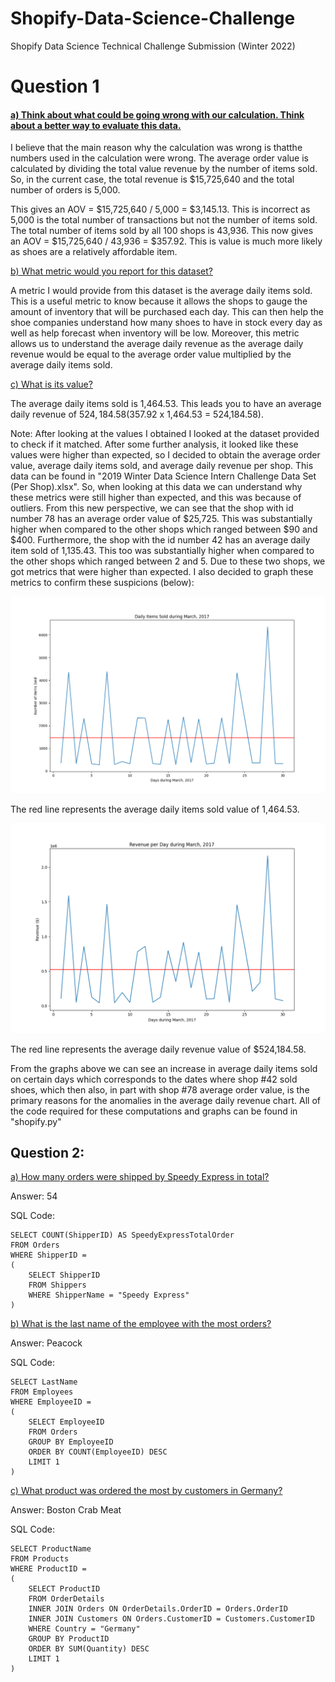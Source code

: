 # Shopify-Data-Science-Challenge
Shopify Data Science Technical Challenge Submission (Winter 2022)

<h1>Question 1</h1>

<h4><ins>a) Think about what could be going wrong with our calculation. Think about a better way to evaluate this data.</ins></h4>

<p>I believe that the main reason why the calculation was wrong is thatthe numbers used in the calculation were wrong. The average order value is calculated by dividing
the total value revenue by the number of items sold. So, in the current case, the total revenue is $15,725,640 and the total number of orders is 5,000.

This gives an AOV = $15,725,640 / 5,000 = $3,145.13. This is incorrect as 5,000 is the total number of transactions but not the number of items sold. 
The total number of items sold by all 100 shops is 43,936. This now gives an AOV = $15,725,640 / 43,936 = $357.92. 
This is value is much more likely as shoes are a relatively affordable item.</p>

<ins>b) What metric would you report for this dataset? </ins>
  
A metric I would provide from this dataset is the average daily items sold. This is a useful metric to know because it allows the shops to gauge the amount of inventory that will be purchased each day. This can then help the shoe companies understand how many shoes to have in stock every day as well as help forecast when inventory will be low. Moreover, this metric allows us to understand the average daily revenue as the average daily revenue would be equal to the average order value multiplied by the average daily items sold.

<ins>c) What is its value? </ins>

The average daily items sold is 1,464.53. This leads you to have an average daily revenue of $524,184.58 ($357.92 x 1,464.53 = 524,184.58).

Note: After looking at the values I obtained I looked at the dataset provided to check if it matched. After some further analysis, it looked like these values were higher than expected, so I decided to obtain the average order value, average daily items sold, and average daily revenue per shop. This data can be found in "2019 Winter Data Science Intern Challenge Data Set (Per Shop).xlsx". So, when looking at this data we can understand why these metrics were still higher than expected, and this was because of outliers. From this new perspective, we can see that the shop with id number 78 has an average order value of $25,725. This was substantially higher when compared to the other shops which ranged between $90 and $400. Furthermore, the shop with the id number 42 has an average daily item sold of 1,135.43. This too was substantially higher when compared to the other shops which ranged between 2 and 5. Due to these two shops, we got metrics that were higher than expected. I also decided to graph these metrics to confirm these suspicions (below):

<img src="https://github.com/jaykodes/Shopify-DS-Challenge/blob/main/daily_items.png">

The red line represents the average daily items sold value of 1,464.53.

<img src="https://github.com/jaykodes/Shopify-DS-Challenge/blob/main/daily_revenue.png">

The red line represents the average daily revenue value of $524,184.58.

From the graphs above we can see an increase in average daily items sold on certain days which corresponds to the dates where shop #42 sold shoes, which then also, in part with shop #78 average order value, is the primary reasons for the anomalies in the average daily revenue chart. All of the code required for these computations and graphs can be found in "shopify.py"

<h2>Question 2:</h2>

<ins>a) How many orders were shipped by Speedy Express in total?</ins>

Answer: 54

SQL Code: 
```
SELECT COUNT(ShipperID) AS SpeedyExpressTotalOrder
FROM Orders
WHERE ShipperID =
(
    SELECT ShipperID
    FROM Shippers
    WHERE ShipperName = "Speedy Express"
)
```
<ins>b) What is the last name of the employee with the most orders?</ins>

Answer: Peacock

SQL Code:
```
SELECT LastName
FROM Employees
WHERE EmployeeID =
(
    SELECT EmployeeID
    FROM Orders
    GROUP BY EmployeeID
    ORDER BY COUNT(EmployeeID) DESC
    LIMIT 1
)
```
<ins>c) What product was ordered the most by customers in Germany?</ins>

Answer: Boston Crab Meat

SQL Code:
```
SELECT ProductName
FROM Products
WHERE ProductID =
(
    SELECT ProductID
    FROM OrderDetails
    INNER JOIN Orders ON OrderDetails.OrderID = Orders.OrderID
    INNER JOIN Customers ON Orders.CustomerID = Customers.CustomerID
    WHERE Country = "Germany"
    GROUP BY ProductID
    ORDER BY SUM(Quantity) DESC
    LIMIT 1
)
```
